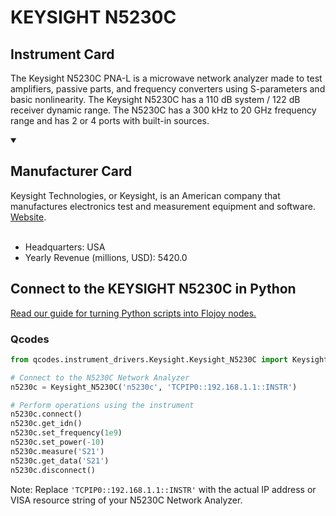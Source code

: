 
# KEYSIGHT N5230C

## Instrument Card

The Keysight N5230C PNA-L is a microwave network analyzer made to test amplifiers, passive parts, and frequency converters using S-parameters and basic nonlinearity. The Keysight N5230C has a 110 dB system / 122 dB receiver dynamic range. The N5230C has a 300 kHz to 20 GHz frequency range and has 2 or 4 ports with built-in sources.

<details open>
<summary><h2>Manufacturer Card</h2></summary>
Keysight Technologies, or Keysight, is an American company that manufactures electronics test and measurement equipment and software. <a href=https://www.keysight.com/us/en/home.html>Website</a>.
<br><br>
<ul>
  <li>Headquarters: USA</li>
  <li>Yearly Revenue (millions, USD): 5420.0</li>
</ul>
</details>

## Connect to the KEYSIGHT N5230C in Python

[Read our guide for turning Python scripts into Flojoy nodes.](https://docs.flojoy.ai/custom-nodes/creating-custom-node/)


### Qcodes

```python
from qcodes.instrument_drivers.Keysight.Keysight_N5230C import Keysight_N5230C

# Connect to the N5230C Network Analyzer
n5230c = Keysight_N5230C('n5230c', 'TCPIP0::192.168.1.1::INSTR')

# Perform operations using the instrument
n5230c.connect()
n5230c.get_idn()
n5230c.set_frequency(1e9)
n5230c.set_power(-10)
n5230c.measure('S21')
n5230c.get_data('S21')
n5230c.disconnect()
```

Note: Replace `'TCPIP0::192.168.1.1::INSTR'` with the actual IP address or VISA resource string of your N5230C Network Analyzer.

